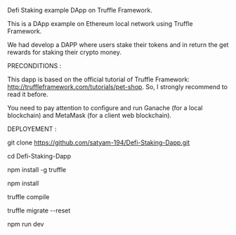 Defi Staking example DApp on Truffle Framework.

This is a DApp example on Ethereum local network using Truffle Framework.

We had develop a DAPP where users stake their tokens and in return the get rewards for staking their crypto money.

PRECONDITIONS :

This dapp is based on the official tutorial of Truffle Framework: http://truffleframework.com/tutorials/pet-shop. So, I strongly recommend to read it before.

You need to pay attention to configure and run Ganache (for a local blockchain) and MetaMask (for a client web blockchain).

DEPLOYEMENT :

git clone https://github.com/satyam-194/Defi-Staking-Dapp.git

cd Defi-Staking-Dapp

npm install -g truffle

npm install

truffle compile

truffle migrate --reset

npm run dev








